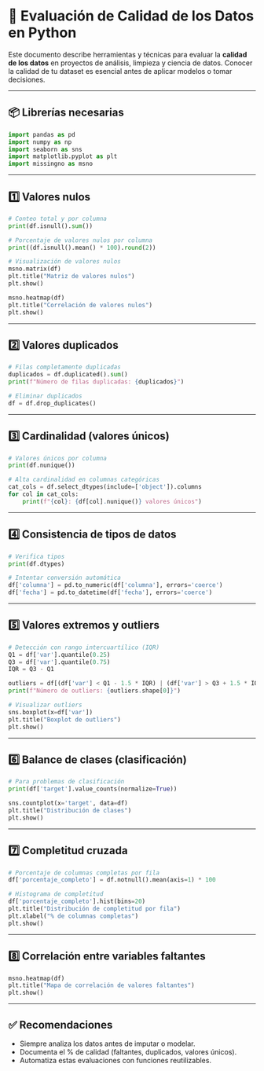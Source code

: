 
# 🧪 Evaluación de Calidad de los Datos en Python

Este documento describe herramientas y técnicas para evaluar la **calidad de los datos** en proyectos de análisis, limpieza y ciencia de datos. Conocer la calidad de tu dataset es esencial antes de aplicar modelos o tomar decisiones.

---

## 📦 Librerías necesarias

```python
import pandas as pd
import numpy as np
import seaborn as sns
import matplotlib.pyplot as plt
import missingno as msno
```

---

## 1️⃣ Valores nulos

```python
# Conteo total y por columna
print(df.isnull().sum())

# Porcentaje de valores nulos por columna
print((df.isnull().mean() * 100).round(2))

# Visualización de valores nulos
msno.matrix(df)
plt.title("Matriz de valores nulos")
plt.show()

msno.heatmap(df)
plt.title("Correlación de valores nulos")
plt.show()
```

---

## 2️⃣ Valores duplicados

```python
# Filas completamente duplicadas
duplicados = df.duplicated().sum()
print(f"Número de filas duplicadas: {duplicados}")

# Eliminar duplicados
df = df.drop_duplicates()
```

---

## 3️⃣ Cardinalidad (valores únicos)

```python
# Valores únicos por columna
print(df.nunique())

# Alta cardinalidad en columnas categóricas
cat_cols = df.select_dtypes(include=['object']).columns
for col in cat_cols:
    print(f"{col}: {df[col].nunique()} valores únicos")
```

---

## 4️⃣ Consistencia de tipos de datos

```python
# Verifica tipos
print(df.dtypes)

# Intentar conversión automática
df['columna'] = pd.to_numeric(df['columna'], errors='coerce')
df['fecha'] = pd.to_datetime(df['fecha'], errors='coerce')
```

---

## 5️⃣ Valores extremos y outliers

```python
# Detección con rango intercuartílico (IQR)
Q1 = df['var'].quantile(0.25)
Q3 = df['var'].quantile(0.75)
IQR = Q3 - Q1

outliers = df[(df['var'] < Q1 - 1.5 * IQR) | (df['var'] > Q3 + 1.5 * IQR)]
print(f"Número de outliers: {outliers.shape[0]}")

# Visualizar outliers
sns.boxplot(x=df['var'])
plt.title("Boxplot de outliers")
plt.show()
```

---

## 6️⃣ Balance de clases (clasificación)

```python
# Para problemas de clasificación
print(df['target'].value_counts(normalize=True))

sns.countplot(x='target', data=df)
plt.title("Distribución de clases")
plt.show()
```

---

## 7️⃣ Completitud cruzada

```python
# Porcentaje de columnas completas por fila
df['porcentaje_completo'] = df.notnull().mean(axis=1) * 100

# Histograma de completitud
df['porcentaje_completo'].hist(bins=20)
plt.title("Distribución de completitud por fila")
plt.xlabel("% de columnas completas")
plt.show()
```

---

## 8️⃣ Correlación entre variables faltantes

```python
msno.heatmap(df)
plt.title("Mapa de correlación de valores faltantes")
plt.show()
```

---

## ✅ Recomendaciones

- Siempre analiza los datos antes de imputar o modelar.
- Documenta el % de calidad (faltantes, duplicados, valores únicos).
- Automatiza estas evaluaciones con funciones reutilizables.
